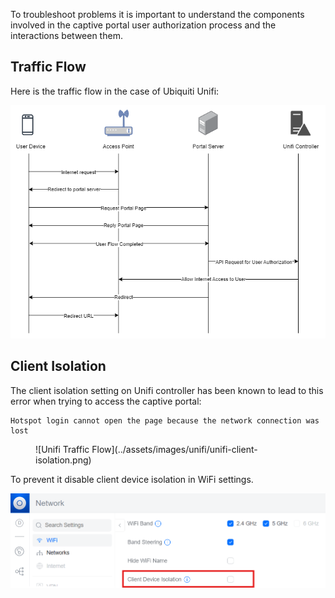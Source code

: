 To troubleshoot problems it is important to understand the components involved in the captive portal user authorization process and the interactions between them.

## Traffic Flow

Here is the traffic flow in the case of Ubiquiti Unifi:

![Unifi Traffic Flow](../assets/images/unifi/unifi-traffic-flow.png)

## Client Isolation

The client isolation setting on Unifi controller has been known to lead to this error when trying to access the captive portal:

```
Hotspot login cannot open the page because the network connection was lost
```

<figure markdown="1">
![Unifi Traffic Flow](../assets/images/unifi/unifi-client-isolation.png)
</figure>

To prevent it disable client device isolation in WiFi settings.

![Unifi Traffic Flow](../assets/images/unifi/unifi-client-isolation-2.png)